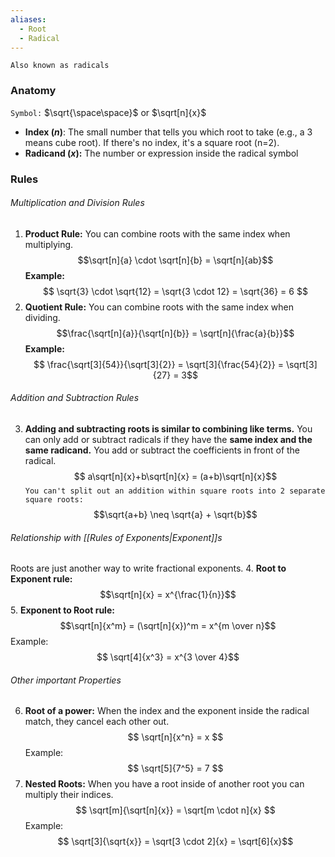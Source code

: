 ```yaml
---
aliases:
  - Root
  - Radical
---
```

`Also known as radicals`
### Anatomy
`Symbol:` $\sqrt{\space\space}$  or $\sqrt[n]{x}$ 

- **Index ($n$)**: The small number that tells you which root to take (e.g., a 3 means cube root). If there's no index, it's a square root (n=2).
- **Radicand ($x$):** The number or expression inside the radical symbol
### Rules
###### Multiplication and Division Rules
1. **Product Rule:** You can combine roots with the same index when multiplying. $$\sqrt[n]{a} \cdot \sqrt[n]{b} = \sqrt[n]{ab}$$
	   **Example:** $$ \sqrt{3} \cdot \sqrt{12} = \sqrt{3 \cdot 12} = \sqrt{36} = 6 $$
2. **Quotient Rule:** You can combine roots with the same index when dividing. $$\frac{\sqrt[n]{a}}{\sqrt[n]{b}} = \sqrt[n]{\frac{a}{b}}$$
	   **Example:** $$ \frac{\sqrt[3]{54}}{\sqrt[3]{2}} = \sqrt[3]{\frac{54}{2}} = \sqrt[3]{27} = 3$$
###### Addition and Subtraction Rules
3. **Adding and subtracting roots is similar to combining like terms.** 
	   You can only add or subtract radicals if they have the **same index and the same radicand.** You add or subtract the coefficients in front of the radical.  $$ a\sqrt[n]{x}+b\sqrt[n]{x} = (a+b)\sqrt[n]{x}$$ 
	   `You can't split out an addition within square roots into 2 separate square roots:`$$\sqrt{a+b} \neq \sqrt{a} + \sqrt{b}$$
###### Relationship with [[Rules of Exponents|Exponent]]s 
Roots are just another way to write fractional exponents.
4. **Root to Exponent rule:** $$\sqrt[n]{x} = x^{\frac{1}{n}}$$
5. **Exponent to Root rule:** $$\sqrt[n]{x^m} = (\sqrt[n]{x})^m = x^{m \over n}$$
	   Example: $$ \sqrt[4]{x^3} = x^{3 \over 4}$$
###### Other important Properties
6. **Root of a power:** When the index and the exponent inside the radical match, they cancel each other out. $$ \sqrt[n]{x^n} = x $$
	   Example: $$ \sqrt[5]{7^5} = 7 $$
7. **Nested Roots:** When you have a root inside of another root you can multiply their indices. $$ \sqrt[m]{\sqrt[n]{x}} = \sqrt[m \cdot n]{x} $$
	   Example: $$ \sqrt[3]{\sqrt{x}} = \sqrt[3 \cdot 2]{x} = \sqrt[6]{x}$$